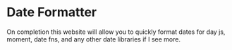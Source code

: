 # Date Formatter

On completion this website will allow you to quickly format dates for day js, moment, date fns, and any other date libraries if I see more. 